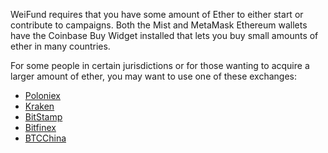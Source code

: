 WeiFund requires that you have some amount of Ether to either start or contribute to campaigns. Both the Mist and MetaMask Ethereum wallets have the Coinbase Buy Widget installed that lets you buy small amounts of ether in many countries.

For some people in certain jurisdictions or for those wanting to acquire a larger amount of ether, you may want to use one of these exchanges:

- [Poloniex](https://poloniex.com/)
- [Kraken](https://www.kraken.com/)
- [BitStamp](https://www.bitstamp.net/)
- [Bitfinex](https://www.bitfinex.com/)
- [BTCChina](https://www.btcc.com/)
